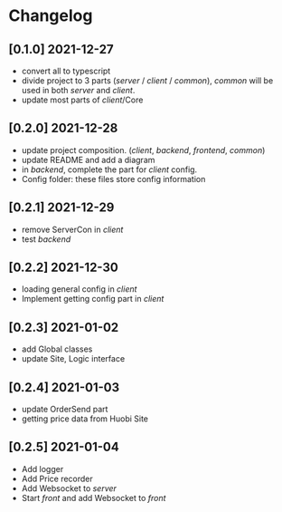 # Changelog

## [0.1.0] 2021-12-27

- convert all to typescript
- divide project to 3 parts (*server* / *client* / *common*), *common* will be used in both *server* and *client*.
- update most parts of *client*/Core

## [0.2.0] 2021-12-28

- update project composition. (*client*, *backend*, *frontend*, *common*)
- update README and add a diagram
- in *backend*, complete the part for *client* config.
- Config folder: these files store config information

## [0.2.1] 2021-12-29
- remove ServerCon in *client*
- test *backend*

## [0.2.2] 2021-12-30
- loading general config in *client*
- Implement getting config part in *client*

## [0.2.3] 2021-01-02
- add Global classes
- update Site, Logic interface

## [0.2.4] 2021-01-03
- update OrderSend part
- getting price data from Huobi Site

## [0.2.5] 2021-01-04
- Add logger
- Add Price recorder
- Add Websocket to *server*
- Start *front* and add Websocket to *front*
